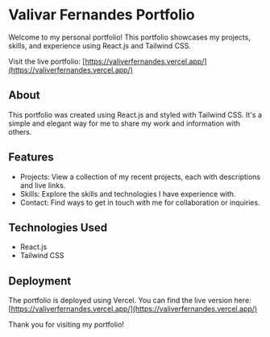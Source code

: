 # Valivar Fernandes Portfolio

Welcome to my personal portfolio! This portfolio showcases my projects, skills, and experience using React.js and Tailwind CSS.

Visit the live portfolio: [https://valiverfernandes.vercel.app/](https://valiverfernandes.vercel.app/)

## About

This portfolio was created using React.js and styled with Tailwind CSS. It's a simple and elegant way for me to share my work and information with others.

## Features

- Projects: View a collection of my recent projects, each with descriptions and live links.
- Skills: Explore the skills and technologies I have experience with.
- Contact: Find ways to get in touch with me for collaboration or inquiries.


## Technologies Used

- React.js
- Tailwind CSS

## Deployment

The portfolio is deployed using Vercel. You can find the live version here: [https://valiverfernandes.vercel.app/](https://valiverfernandes.vercel.app/)


Thank you for visiting my portfolio!

